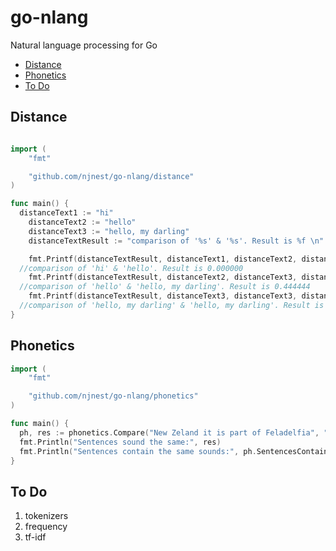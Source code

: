 # go-nlang
Natural language processing for Go

* [Distance](#distance)
* [Phonetics](#phonetics)
* [To Do](#todo)


## Distance

```go

import (
	"fmt"

	"github.com/njnest/go-nlang/distance"
)

func main() {
  distanceText1 := "hi"
	distanceText2 := "hello"
	distanceText3 := "hello, my darling"
	distanceTextResult := "comparison of '%s' & '%s'. Result is %f \n"

	fmt.Printf(distanceTextResult, distanceText1, distanceText2, distance.Compare(distanceText1, distanceText2))
  //comparison of 'hi' & 'hello'. Result is 0.000000
	fmt.Printf(distanceTextResult, distanceText2, distanceText3, distance.Compare(distanceText2, distanceText3))
  //comparison of 'hello' & 'hello, my darling'. Result is 0.444444
	fmt.Printf(distanceTextResult, distanceText3, distanceText3, distance.Compare(distanceText3, distanceText3))
  //comparison of 'hello, my darling' & 'hello, my darling'. Result is 1.000000
}
```

## Phonetics

```go
import (
	"fmt"

	"github.com/njnest/go-nlang/phonetics"
)

func main() {
  ph, res := phonetics.Compare("New Zeland it is part of Feladelfia", "New Zeland it is part of Pheladelphia")
  fmt.Println("Sentences sound the same:", res)
  fmt.Println("Sentences contain the same sounds:", ph.SentencesСontainTheSameWords())
}
```


## To Do
1. tokenizers
2. frequency
3. tf-idf
